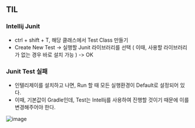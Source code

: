 
## TIL

### Intellij Junit
- ctrl + shift + T, 해당 클래스에서 Test Class 만들기
- Create New Test -> 실행할 Junit 라이브러리를 선택 ( 이때, 사용할 라이브러리가 없는 경우 바로 설치 가능 ) -> OK 

### Junit Test 실패
- 인텔리제이를 설치하고 나면, Run 할 때 모든 실행환경이 Default로 설정되어 있다.
- 이때, 기본값이 Gradle인데, Test는 Intellij를 사용하여 진행할 것이기 때문에 이를 변경해주어야 한다. 

![image](https://user-images.githubusercontent.com/24373728/176902125-a4fec623-5fe1-461e-8b59-3a7f9b2a70a8.png)
